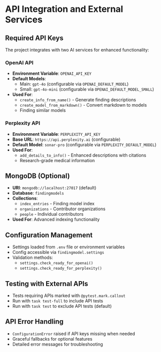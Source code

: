 # API Integration and External Services

## Required API Keys
The project integrates with two AI services for enhanced functionality:

### OpenAI API
- **Environment Variable**: `OPENAI_API_KEY`
- **Default Models**: 
  - Main: `gpt-4o` (configurable via `OPENAI_DEFAULT_MODEL`)
  - Small: `gpt-4o-mini` (configurable via `OPENAI_DEFAULT_MODEL_SMALL`)
- **Used For**:
  - `create_info_from_name()` - Generate finding descriptions
  - `create_model_from_markdown()` - Convert markdown to models
  - Finding similar models

### Perplexity API
- **Environment Variable**: `PERPLEXITY_API_KEY`
- **Base URL**: `https://api.perplexity.ai` (configurable)
- **Default Model**: `sonar-pro` (configurable via `PERPLEXITY_DEFAULT_MODEL`)
- **Used For**:
  - `add_details_to_info()` - Enhanced descriptions with citations
  - Research-grade medical information

## MongoDB (Optional)
- **URI**: `mongodb://localhost:27017` (default)
- **Database**: `findingmodels`
- **Collections**:
  - `index_entries` - Finding model index
  - `organizations` - Contributor organizations
  - `people` - Individual contributors
- **Used For**: Advanced indexing functionality

## Configuration Management
- Settings loaded from `.env` file or environment variables
- Config accessible via `findingmodel.settings`
- Validation methods:
  - `settings.check_ready_for_openai()`
  - `settings.check_ready_for_perplexity()`

## Testing with External APIs
- Tests requiring APIs marked with `@pytest.mark.callout`
- Run with `task test-full` to include API tests
- Run with `task test` to exclude API tests (default)

## API Error Handling
- `ConfigurationError` raised if API keys missing when needed
- Graceful fallbacks for optional features
- Detailed error messages for troubleshooting